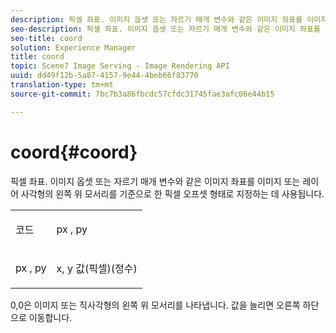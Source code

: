 ```yaml
---
description: 픽셀 좌표. 이미지 옵셋 또는 자르기 매개 변수와 같은 이미지 좌표를 이미지 또는 레이어 사각형의 왼쪽 위 모서리를 기준으로 한 픽셀 오프셋 형태로 지정하는 데 사용됩니다.
seo-description: 픽셀 좌표. 이미지 옵셋 또는 자르기 매개 변수와 같은 이미지 좌표를 이미지 또는 레이어 사각형의 왼쪽 위 모서리를 기준으로 한 픽셀 오프셋 형태로 지정하는 데 사용됩니다.
seo-title: coord
solution: Experience Manager
title: coord
topic: Scene7 Image Serving - Image Rendering API
uuid: dd49f12b-5a87-4157-9e44-4beb66f83770
translation-type: tm+mt
source-git-commit: 7bc7b3a86fbcdc57cfdc31745fae3afc06e44b15

---
```



# coord{#coord}

픽셀 좌표. 이미지 옵셋 또는 자르기 매개 변수와 같은 이미지 좌표를 이미지 또는 레이어 사각형의 왼쪽 위 모서리를 기준으로 한 픽셀 오프셋 형태로 지정하는 데 사용됩니다.

<table id="simpletable_A686120953124ACB8803CB9C877252AB"> 
 <tr class="strow"> 
  <td class="stentry"> <p><span class="codeph"> <span class="varname"> 코드</span></span> </p> </td> 
  <td class="stentry"> <p><span class="codeph"> <span class="varname"> px</span> </span>, <span class="codeph"><span class="varname"> py</span></span> </p></td> 
 </tr> 
 <tr class="strow"> 
  <td class="stentry"> <p><span class="codeph"> <span class="varname"> px</span> </span>, <span class="codeph"><span class="varname"> py</span></span> </p></td> 
  <td class="stentry"> <p><span class="varname"> x</span>, <span class="varname"> y</span> 값(픽셀)(정수) </p></td> 
 </tr> 
</table>

0,0은 이미지 또는 직사각형의 왼쪽 위 모서리를 나타냅니다. 값을 늘리면 오른쪽 하단으로 이동합니다.
